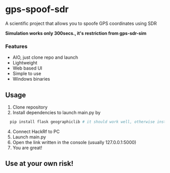 # gps-spoof-sdr
A scientific project that allows you to spoofe GPS coordinates using SDR  

<b> Simulation works only 300secs., it's restriction from gps-sdr-sim </b>

### Features

+ AIO, just clone repo and launch
+ Lightweight
+ Web based UI
+ Simple to use
+ Windows binaries



## Usage

1. Clone repository
2. Install dependencies to launch main.py by
```bash
  pip install flask geographiclib # it should work well, otherwise install by hands or by IDE, like PyCharm
```
4. Connect HackRf to PC
5. Launch main.py
6. Open the link written in the console (usually 127.0.0.1:5000)
7. You are great!




## Use at your own risk!


